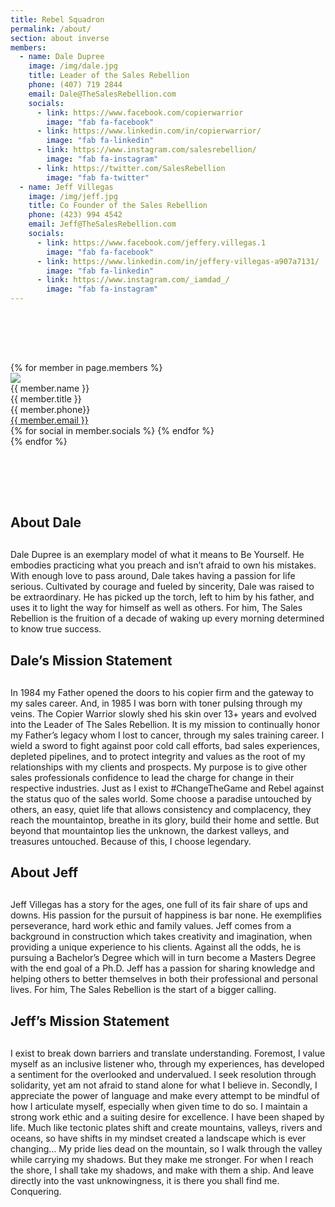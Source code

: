 ```yaml
---
title: Rebel Squadron
permalink: /about/
section: about inverse
members:
  - name: Dale Dupree
    image: /img/dale.jpg
    title: Leader of the Sales Rebellion
    phone: (407) 719 2844
    email: Dale@TheSalesRebellion.com
    socials:
      - link: https://www.facebook.com/copierwarrior
        image: "fab fa-facebook"
      - link: https://www.linkedin.com/in/copierwarrior/
        image: "fab fa-linkedin"
      - link: https://www.instagram.com/salesrebellion/
        image: "fab fa-instagram"
      - link: https://twitter.com/SalesRebellion
        image: "fab fa-twitter"
  - name: Jeff Villegas
    image: /img/jeff.jpg
    title: Co Founder of the Sales Rebellion
    phone: (423) 994 4542
    email: Jeff@TheSalesRebellion.com
    socials:
      - link: https://www.facebook.com/jeffery.villegas.1
        image: "fab fa-facebook"
      - link: https://www.linkedin.com/in/jeffery-villegas-a907a7131/
        image: "fab fa-linkedin"
      - link: https://www.instagram.com/_iamdad_/
        image: "fab fa-instagram"
---
```


<div class="row" style="padding:80px 0">
  <div class="column large-6 large-offset-3">
    <div class="row large-up-2">
      {% for member in page.members %}
      <div class="column column-block">
        <div class="about">
          <img src="{{ member.image }}" />
          <div class="name">{{ member.name }}</div>
          <div class="title">{{ member.title }}</div>
          <div class="phone">{{ member.phone}}</div>
          <div class="email"><a href="mailto:{{ member.email }}">{{ member.email }}</a></div>
          <div class="social">
            {% for social in member.socials %}
            <a aria-label="" href="{{ social.link }}"><i class="{{ social.image }}"></i></a>
            {% endfor %}
          </div>
        </div>
      </div>
      {% endfor %}
    </div>
</div>
</div>
<div class="row" style="margin-bottom:60px">
  <div class="column medium-8 medium-offset-2">
    <h2 class="text-xlarge" style="margin-bottom:30px">About Dale</h2>
    <p>Dale Dupree is an exemplary model of what it means to Be Yourself. He embodies practicing what you preach and isn’t afraid to own his mistakes. With enough love to pass around, Dale takes having a passion for life serious. Cultivated by courage and fueled by sincerity, Dale was raised to be extraordinary. He has picked up the torch, left to him by his father, and uses it to light the way for himself as well as others. For him, The Sales Rebellion is the fruition of a decade of waking up every morning determined to know true success.</p>
    <h2 class="text-xlarge" style="margin-bottom:30px">Dale’s Mission Statement</h2>
    <p>In 1984 my Father opened the doors to his copier firm and the gateway to my sales career. And, in 1985 I was born with toner pulsing through my veins. The Copier Warrior slowly shed his skin over 13+ years and evolved into the Leader of The Sales Rebellion. It is my mission to continually honor my Father’s legacy whom I lost to cancer, through my sales training career. I wield a sword to fight against poor cold call efforts, bad sales experiences, depleted pipelines, and to protect integrity and values as the root of my relationships with my clients and prospects. My purpose is to give other sales professionals confidence to lead the charge for change in their respective industries. Just as I exist to #ChangeTheGame and Rebel against the status quo of the sales world. Some choose a paradise untouched by others, an easy, quiet life that allows consistency and complacency, they reach the mountaintop, breathe in its glory, build their home and settle. But beyond that mountaintop lies the unknown, the darkest valleys, and treasures untouched. Because of this, I choose legendary.</p>
    <h2 class="text-xlarge" style="margin-bottom:30px">About Jeff</h2>
    <p>Jeff Villegas has a story for the ages, one full of its fair share of ups and downs. His passion for the pursuit of happiness is bar none. He exemplifies perseverance, hard work ethic and family values. Jeff comes from a background in construction which takes creativity and imagination, when providing a unique experience to his clients. Against all the odds, he is pursuing a Bachelor’s Degree which will in turn become a Masters Degree with the end goal of a Ph.D. Jeff has a passion for sharing knowledge and helping others to better themselves in both their professional and personal lives. For him, The Sales Rebellion is the start of a bigger calling.</p>
    <h2 class="text-xlarge" style="margin-bottom:30px">Jeff’s Mission Statement</h2>
    <p>I exist to break down barriers and translate understanding. Foremost, I value myself as an inclusive listener who, through my experiences, has developed a sentiment for the overlooked and undervalued. I seek resolution through solidarity, yet am not afraid to stand alone for what I believe in. Secondly, I appreciate the power of language and make every attempt to be mindful of how I articulate myself, especially when given time to do so. I maintain a strong work ethic and a suiting desire for excellence. I have been shaped by life. Much like tectonic plates shift and create mountains, valleys, rivers and oceans, so have shifts in my mindset created a landscape which is ever changing… My pride lies dead on the mountain, so I walk through the valley while carrying my shadows. But they make me stronger. For when I reach the shore, I shall take my shadows, and make with them a ship. And leave directly into the vast unknowingness, it is there you shall find me. Conquering.</p>
  </div>
</div>
